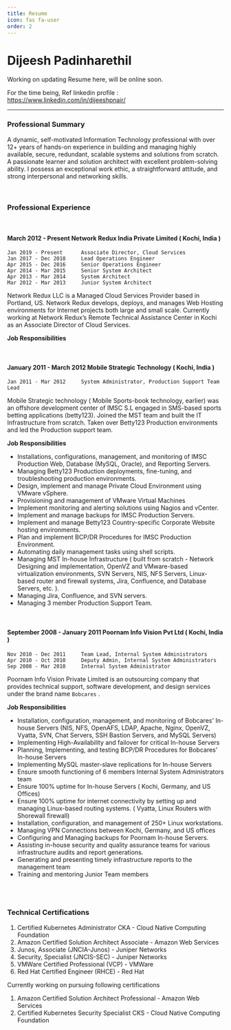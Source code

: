 ```yaml
---
title: Resume
icon: fas fa-user
order: 2
---
```


Dijeesh Padinharethil
===================

Working on updating Resume here, will be online soon.

For the time being, Ref linkedin profile :  https://www.linkedin.com/in/dijeeshpnair/

--------


### Professional Summary

A dynamic, self-motivated Information Technology professional with over 12+ years of hands-on experience in building and managing highly available, secure, redundant, scalable systems and solutions from scratch. A passionate learner and solution architect with excellent problem-solving ability. I possess an exceptional work ethic, a straightforward attitude, and strong interpersonal and networking skills.

<br>

### Professional Experience

<br>

#### March 2012 -  Present 			Network Redux India Private Limited ( Kochi, India )
	
	Jan 2019 - Present		Associate Director, Cloud Services
	Jan 2017 - Dec 2018		Lead Operations Engineer				    
	Apr 2015 - Dec 2016		Senior Operations Engineer			        
	Apr 2014 - Mar 2015		Senior System Architect				        
	Apr 2013 - Mar 2014		System Architect					        
	Mar 2012 - Mar 2013		Junior System Architect				        

Network Redux LLC is a Managed Cloud Services Provider based in Portland, US. Network Redux develops, deploys, and manages Web Hosting environments for Internet projects both large and small scale. Currently working at Network Redux’s Remote Technical Assistance Center in Kochi as an Associate Director of Cloud Services.

**Job Responsibilities**

<br>

#### January 2011 -  March 2012 	Mobile Strategic Technology ( Kochi, India )

	Jan 2011 - Mar 2012		System Administrator, Production Support Team Lead

Mobile Strategic technology ( Mobile Sports-book technology, earlier) was an offshore development center of IMSC S.L engaged in SMS-based sports betting applications (betty123). Joined the MST team and built the IT Infrastructure from scratch. Taken over Betty123 Production environments and led the Production support team.


**Job Responsibilities**

- Installations, configurations, management, and monitoring of IMSC Production Web, Database (MySQL, Oracle), and Reporting Servers.
- Managing Betty123 Production deployments, fine-tuning, and troubleshooting production environments.
- Design, implement and manage Private Cloud Environment using VMware vSphere. 
- Provisioning and management of VMware Virtual Machines
- Implement monitoring and alerting solutions using Nagios and vCenter.
- Implement and manage backups for IMSC Production Servers.
- Implement and manage Betty123 Country-specific Corporate Website hosting environments.
- Plan and implement BCP/DR Procedures for IMSC Production Environment.
- Automating daily management tasks using shell scripts.
- Managing MST In-house Infrastructure ( built from scratch - Network Designing and implementation, OpenVZ and VMware-based virtualization environments, SVN Servers, NIS, NFS Servers, Linux-based router and firewall systems, Jira, Confluence, and Database Servers, etc. ).
- Managing Jira, Confluence, and SVN servers.
- Managing 3 member Production Support Team.

<br>

#### September 2008 -  January 2011 	Poornam Info Vision Pvt Ltd ( Kochi, India )

	Nov 2010 - Dec 2011		Team Lead, Internal System Administrators
	Apr 2010 - Oct 2010		Deputy Admin, Internal System Administrators	    
	Sep 2008 - Mar 2010		Internal System Administrator			            
	
Poornam Info Vision Private Limited is an outsourcing company that provides technical support, software development, and design services under the brand name `Bobcares` .

**Job Responsibilities**

- Installation, configuration, management, and monitoring of  Bobcares' In-house  Servers (NIS, NFS, OpenAFS, LDAP, Apache, Nginx, OpenVZ, Vyatta, SVN, Chat Servers, SSH Bastion Servers, and MySQL Servers)
- Implementing High-Availability and failover for critical In-house Servers
- Planning, Implementing, and testing BCP/DR Procedures for Bobcares' In-house Servers
- Implementing MySQL master-slave replications for In-house Servers
- Ensure smooth functioning of 6 members Internal System Administrators team
- Ensure 100% uptime for In-house Servers ( Kochi, Germany, and US Offices) 
- Ensure 100% uptime for internet connectivity by setting up and managing Linux-based routing systems. ( Vyatta,  Linux Routers with Shorewall firewall)
- Installation, configuration, and management of 250+ Linux workstations.
- Managing VPN Connections between Kochi, Germany, and US offices
- Configuring and Managing backups for Poornam In-house Servers.
- Assisting in-house security and quality assurance teams for various infrastructure audits and report generations.
- Generating and presenting timely infrastructure reports to the management team
- Training  and mentoring Junior Team members


<br> <br>

### Technical Certifications
		
1. Certified Kubernetes Administrator CKA - Cloud Native Computing Foundation
2. Amazon Certified Solution Architect Associate - Amazon Web Services 
3. Junos, Associate (JNCIA-Junos) - Juniper Networks
4. Security, Specialist (JNCIS-SEC) - Juniper Networks
5. VMWare Certified Professional (VCP) - VMWare
6. Red Hat Certified Engineer (RHCE) - Red Hat

Currently working on pursuing following certifications
	
1. Amazon Certified Solution Architect Professional - Amazon Web Services
2. Certified Kubernetes Security Specialist CKS - Cloud Native Computing Foundation